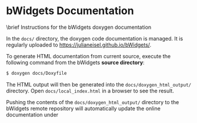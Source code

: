 bWidgets Documentation
==========================

\brief Instructions for the bWidgets doxygen documentation

In the `docs/` directory, the doxygen code documentation is managed. It is regularly uploaded to https://julianeisel.github.io/bWidgets/.

To generate HTML documentation from current source, execute the following command from the bWidgets __source directory__:

```bash
$ doxygen docs/Doxyfile
```
The HTML output will then be generated into the `docs/doxygen_html_output/` directory. Open `docs/local_index.html` in a browser to see the result.

Pushing the contents of the `docs/doxygen_html_output/` directory to the bWidgets remote repository will automatically update the online documentation under 
